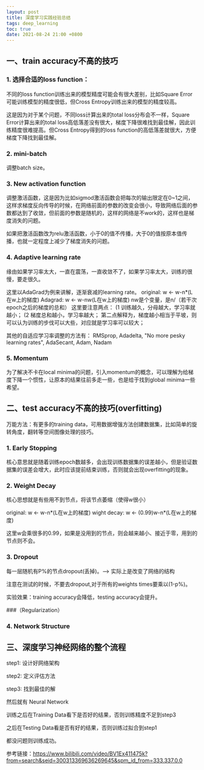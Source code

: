 ```yaml
---
layout: post
title: 深度学习实践经验总结
tags: deep_learning
toc: true
date: 2021-08-24 21:00 +0800
---
```



## 一、train accuracy不高的技巧

### 1. 选择合适的loss function：

不同的loss function训练出来的模型精度可能会有很大差别，比如Square Error可能训练模型的精度很低，但Cross Entropy训练出来的模型的精度较高。

这是因为对于某个问题，不同loss计算出来的total loss分布会不一样，Square Error计算出来的total loss高低落差没有很大，梯度下降很难找到最佳解，因此训练精度很难提高。但Cross Entropy得到的loss function的高低落差就很大，方便梯度下降找到最佳解。
    
### 2. mini-batch

调整batch size。

### 3. New activation function

调整激活函数，这是因为比如sigmod激活函数会把每次的输出限定在0~1之间，这样求梯度反向传导的时候，在网络前面的参数的改变会很小，导致网络后面的参数都达到了收敛，但前面的参数是随机的，这样的网络是不work的，这样也是梯度消失的问题。

如果把激活函数改为relu激活函数，小于0的值不传播，大于0的值按原本值传播，也就一定程度上减少了梯度消失的问题。

### 4. Adaptive learning rate

缘由如果学习率太大，一直在震荡，一直收敛不了，如果学习率太大，训练的很慢，要走很久。

这里以AdaGrad为例来讲解，逐渐衰减的learning rate。
original: w <- w-n*(L在w上的梯度)
Adagrad:  w <- w-nw(L在w上的梯度)
nw是个变量，是n/（若干次epoch之后的梯度的总和）
这里要注意两点：
(1 训练越久，分母越大，学习率就越小；
(2 梯度总和越小，学习率越大；
第二点解释为，梯度越小相当于平坡，则可以认为训练的步伐可以大些，对应就是学习率可以较大；

其他的自适应学习率调整的方法有：
RMSprop, Adadelta, "No more pesky learning rates", AdaSecant, Adam, Nadam

### 5. Momentum

为了解决不卡在local minima的问题，引入momentum的概念，可以理解为给梯度下降一个惯性，让原本的结果往前多走一些，也是给于找到global minima一些希望。


## 二、test accuracy不高的技巧(overfitting)

万能方法：有更多的training data，可用数据增强方法创建数据集，比如简单的旋转角度，翻转等空间图像处理的技巧。

### 1. Early Stopping

核心意思就是随着训练epoch数越多，会出现训练数据集的误差越小，但是验证数据集的误差会增大，此时应该提前结束训练，否则就会出现overfitting的现象。


### 2. Weight Decay

核心思想就是有些用不到节点，将该节点萎缩（使得w很小）

original:     w <- w-n*(L在w上的梯度)
wight decay:  w <- (0.99)w-n*(L在w上的梯度)

这里w会乘很多的0.99，如果是没用到的节点，则会越来越小、接近于零，用到的节点则不会。

### 3. Dropout

每一层随机有P%的节点dropout(丢掉)。--> 实际上是改变了网络的结构

注意在测试的时候，不要去dropout,对于所有的weights times要乘以(1-p%)。

实验效果：training accuracy会降低，testing accuracy会提升。

###（Regularization）


### 4. Network Structure

## 三、深度学习神经网络的整个流程

step1: 设计好网络架构

step2: 定义评估方法

step3: 找到最佳的解

然后就有 Neural Network

训练之后在Training Data看下是否好的结果，否则训练精度不足到step3

之后在Testing Data看是否有好的结果，否则训练过拟合到step1

都没问题则训练成功。


参考链接：https://www.bilibili.com/video/BV1Ex411475k?from=search&seid=300313369636269645&spm_id_from=333.337.0.0

